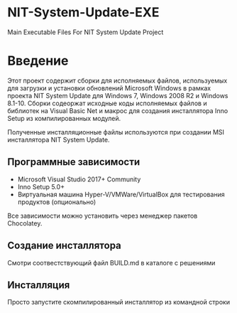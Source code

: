 # NIT-System-Update-EXE
 Main Executable Files For NIT System Update Project
 
 # Введение
 Этот проект содержит сборки  для исполняемых файлов, используемых для загрузки и установки обновлений Microsoft Windows в рамках проекта NIT System Update для Windows 7, Windows 2008 R2 и Windows 8.1-10. Сборки содеоржат исходные коды исполняемых файлов и библиотек на Visual Basic Net и макрос для создания инсталлятора Inno Setup из компилированных модулей.
 
 Полученные инсталляционные файлы используются при создании MSI инсталлятора NIT System Update.
 
 ## Программные зависимости
 
 * Microsoft Visual Studio 2017+ Community
 * Inno Setup 5.0+
 * Виртуальная машина Hyper-V/VMWare/VirtualBox для тестирования продуктов (опционально)

 Все зависимости можно установить через менеджер пакетов Chocolatey.

 ## Создание инсталлятора
Смотри соотвестствующий файл BUILD.md в каталоге с решениями

## Инсталляция
Просто запустите скомпилированный инсталлятор из командной строки
